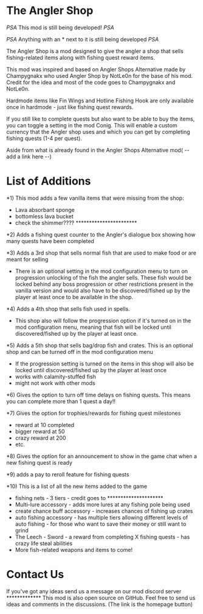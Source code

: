 # The Angler Shop
*PSA* This mod is still being developed! *PSA*

*PSA* Anything with an * next to it is still being developed *PSA*

The Angler Shop is a mod designed to give the angler a shop that sells fishing-related items along with fishing quest reward items.

This mod was inspired and based on Angler Shops Alternative made by Champygnakx who used Angler Shop by NotLe0n for the base of his mod.
Credit for the idea and most of the code goes to Champygnakx and NotLe0n.

Hardmode items like Fin Wings and Hotline Fishing Hook are only available once in hardmode - just like fishing quest rewards.

If you still like to complete quests but also want to be able to buy the items, you can toggle a setting in the mod Conig.
This will enable a custom currency that the Angler shop uses and which you can get by completing fishing quests (1-4 per quest).

Aside from what is already found in the Angler Shops Alternative mod( -- add a link here --)

# List of Additions
*1) This mod adds a few vanilla items that were missing from the shop:
- Lava absorbant sponge
- bottomless lava bucket
- check the shimmer???? ***********************

*2) Adds a fishing quest counter to the Angler's dialogue box showing how many quests have been completed

*3) Adds a 3rd shop that sells normal fish that are used to make food or are meant for selling
- There is an optional setting in the mod configuration menu to turn on progression unlocking of the fish the angler sells. These fish would be locked behind any boss progression or other restrictions present in the vanilla version and would also have to be discovered/fished up by the player at least once to be available in the shop.

*4) Adds a 4th shop that sells fish used in spells.
- This shop also will follow the progression option if it's turned on in the mod configuration menu, meaning that fish will be locked until discovered/fished up by the player at least once.
	
*5) Adds a 5th shop that sells bag/drop fish and crates. This is an optional shop and can be turned off in the mod configuration menu
- If the progression setting is turned on the items in this shop will also be locked until discovered/fished up by the player at least once
- works with calamity-stuffed fish
- might not work with other mods
	
*6) Gives the option to turn off time delays on fishing quests. This means you can complete more than 1 quest a day!!

*7) Gives the option for trophies/rewards for fishing quest milestones
- reward at 10 completed
- bigger reward at 50
- crazy reward at 200
- etc.
	
*8) Gives the option for an announcement to show in the game chat when a new fishing quest is ready

*9) adds a pay to reroll feature for fishing quests

*10) This is a list of all the new items added to the game
- fishing nets - 3 tiers - credit goes to <add name here> *********************
- Multi-lure accessory - adds more lures at any fishing pole being used
- create chance buff accessory - increases chances of fishing up crates
- auto fishing accessory - has multiple tiers allowing different levels of auto fishing - for those who want to save their money or still want to grind
- The Leech - Sword - a reward from completing X fishing quests - has crazy life steal abilities 
- More fish-related weapons and items to come! 

# Contact Us
If you've got any ideas send us a message on our mod discord server <add link here> *************
This mod is also open source on GitHub. Feel free to send us ideas and comments in the discussions. (The link is the homepage button)
